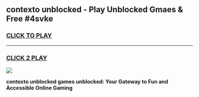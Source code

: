 
## contexto unblocked - Play Unblocked Gmaes & Free #4svke
<h3>
<a href="https://news.freeplayer.one?title=contexto_unblocked&ref=24F">CLICK TO PLAY</a></h3>
<hr>

<h3>
<a href="https://news.freeplayer.one?title=contexto_unblocked&ref=24F">CLICK 2 PLAY</a>
  
</h3>

<a href="https://news.freeplayer.one?title=contexto_unblocked&ref=24F/"><img src="https://clearcache.store/games.png"></a>


**contexto unblocked games unblocked: Your Gateway to Fun and Accessible Online Gaming**
